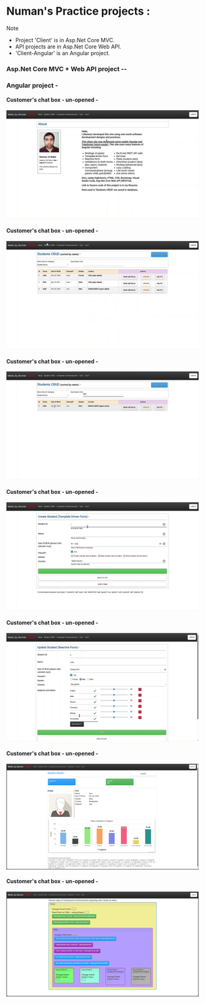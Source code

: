 # Numan's Practice projects :

> [!NOTE]
> * Project 'Client' is in Asp.Net Core MVC.  
> * API projects are in Asp.Net Core Web API.  
> * 'Client-Angular' is an Angular project.  

### Asp.Net Core MVC + Web API project --


### Angular project -

#### Customer's chat box - un-opened -
![test image](https://github.com/NUMANALBAKIR/Made_By_Numan/blob/019e4caabebbdf8d23ad3ce51dc05ed233b22569/screenshots_Angular/0.png)

#### Customer's chat box - un-opened -
![test image](https://github.com/NUMANALBAKIR/Made_By_Numan/blob/019e4caabebbdf8d23ad3ce51dc05ed233b22569/screenshots_Angular/1.png)

#### Customer's chat box - un-opened -
![test image](https://github.com/NUMANALBAKIR/Made_By_Numan/blob/019e4caabebbdf8d23ad3ce51dc05ed233b22569/screenshots_Angular/2.png)

#### Customer's chat box - un-opened -
![test image](https://github.com/NUMANALBAKIR/Made_By_Numan/blob/019e4caabebbdf8d23ad3ce51dc05ed233b22569/screenshots_Angular/3.png)

#### Customer's chat box - un-opened -
![test image](https://github.com/NUMANALBAKIR/Made_By_Numan/blob/019e4caabebbdf8d23ad3ce51dc05ed233b22569/screenshots_Angular/4.png)

#### Customer's chat box - un-opened -
![test image](https://github.com/NUMANALBAKIR/Made_By_Numan/blob/019e4caabebbdf8d23ad3ce51dc05ed233b22569/screenshots_Angular/5.png)

#### Customer's chat box - un-opened -
![test image](https://github.com/NUMANALBAKIR/Made_By_Numan/blob/019e4caabebbdf8d23ad3ce51dc05ed233b22569/screenshots_Angular/6.PNG)
